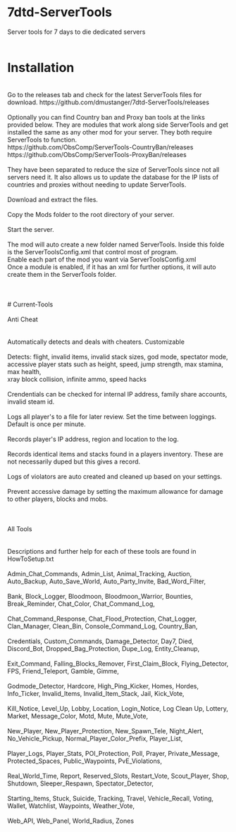 # 7dtd-ServerTools
Server tools for 7 days to die dedicated servers<br>
<br>
# Installation
<br>
Go to the releases tab and check for the latest ServerTools files for download. https://github.com/dmustanger/7dtd-ServerTools/releases <br>
<br>
Optionally you can find Country ban and Proxy ban tools at the links provided below. They are modules that work along side ServerTools and get installed the same as any other mod for your server. They both require ServerTools to function. <br>
https://github.com/ObsComp/ServerTools-CountryBan/releases <br>
https://github.com/ObsComp/ServerTools-ProxyBan/releases <br>
<br>
They have been separated to reduce the size of ServerTools since not all servers need it. It also allows us to update the database for the IP lists of countries and proxies without needing to update ServerTools.<br>
<br>
Download and extract the files.<br>
<br>
Copy the Mods folder to the root directory of your server.<br>
<br>
Start the server.<br>
<br>
The mod will auto create a new folder named ServerTools. Inside this folde is the ServerToolsConfig.xml that control most of program.<br>
Enable each part of the mod you want via ServerToolsConfig.xml<br>
Once a module is enabled, if it has an xml for further options, it will auto create them in the ServerTools folder.<br>
<br>
<br>
<br>
# Current-Tools
<br>
<br>
Anti Cheat<br>
<br>
<br>
Automatically detects and deals with cheaters. Customizable<br>
<br>
Detects: flight, invalid items, invalid stack sizes, god mode, spectator mode, <br>
accessive player stats such as height, speed, jump strength, max stamina, max health, <br>
xray block collision, infinite ammo, speed hacks<br>
<br>
Crendentials can be checked for internal IP address, family share accounts, invalid steam id.<br>
<br>
Logs all player's to a file for later review. Set the time between loggings. Default is once per minute.<br>
<br>
Records player's IP address, region and location to the log.<br>
<br>
Records identical items and stacks found in a players inventory. These are not necessarily duped but this gives a record.<br>
<br>
Logs of violators are auto created and cleaned up based on your settings.<br>
<br>
Prevent accessive damage by setting the maximum allowance for damage to other players, blocks and mobs.<br>
<br>
<br>
<br>
All Tools<br>
<br>
<br>
Descriptions and further help for each of these tools are found in HowToSetup.txt
<br>
<br>
Admin_Chat_Commands, Admin_List, Animal_Tracking, Auction, Auto_Backup, Auto_Save_World, Auto_Party_Invite, Bad_Word_Filter,<br>
<br>
Bank, Block_Logger, Bloodmoon, Bloodmoon_Warrior, Bounties, Break_Reminder, Chat_Color, Chat_Command_Log,<br>
<br>
Chat_Command_Response, Chat_Flood_Protection, Chat_Logger, Clan_Manager, Clean_Bin, Console_Command_Log, Country_Ban,<br>
<br>
Credentials, Custom_Commands, Damage_Detector, Day7, Died, Discord_Bot, Dropped_Bag_Protection, Dupe_Log, Entity_Cleanup,<br>
<br>
Exit_Command, Falling_Blocks_Remover, First_Claim_Block, Flying_Detector, FPS, Friend_Teleport, Gamble, Gimme,<br>
<br>
Godmode_Detector, Hardcore, High_Ping_Kicker, Homes, Hordes, Info_Ticker, Invalid_Items, Invalid_Item_Stack, Jail, Kick_Vote,<br>
<br>
Kill_Notice, Level_Up, Lobby, Location, Login_Notice, Log Clean Up, Lottery, Market, Message_Color, Motd, Mute, Mute_Vote,<br>
<br>
New_Player, New_Player_Protection, New_Spawn_Tele, Night_Alert, No_Vehicle_Pickup, Normal_Player_Color_Prefix, Player_List,<br>
<br>
Player_Logs, Player_Stats, POI_Protection, Poll, Prayer, Private_Message, Protected_Spaces, Public_Waypoints, PvE_Violations,<br>
<br>
Real_World_Time, Report, Reserved_Slots, Restart_Vote, Scout_Player, Shop, Shutdown, Sleeper_Respawn, Spectator_Detector,<br>
<br>
Starting_Items, Stuck, Suicide, Tracking, Travel, Vehicle_Recall, Voting, Wallet, Watchlist, Waypoints, Weather_Vote,<br>
<br>
Web_API, Web_Panel, World_Radius, Zones<br>
<br>
<br> 
<br>
